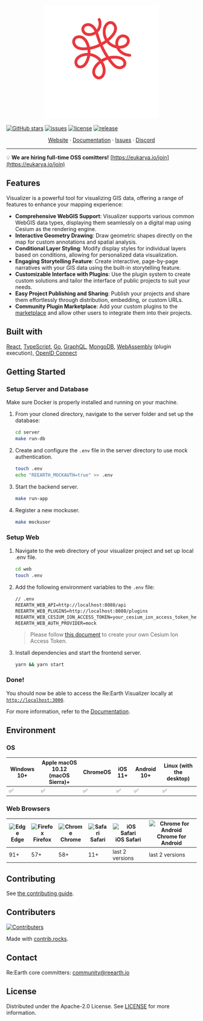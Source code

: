 <p align="center">
  <a href="https://github.com/reearth/reearth-visualizer">
    <img src="./public/visualizer-logo.svg" alt="Logo" width="300" height="300">
  </a>
</p>

[![GitHub stars](https://img.shields.io/github/stars/reearth/reearth.svg?style=social&label=Star&maxAge=2592000)](https://github.com/reearth/reearth-visualizer/stargazers/)
[![issues](https://img.shields.io/github/issues/reearth/reearth)](https://img.shields.io/github/issues/reearth/reearth)
[![license](https://img.shields.io/github/license/reearth/reearth)](https://github.com/reearth/reearth-visualizer/blob/main/LICENSE)
[![release](https://img.shields.io/github/release/reearth/reearth.svg)](https://github.com/reearth/reearth-visualizer/releases/)

<p align="center">
  <a href="https://renewal2025.reearth.io/">Website</a>
  ·
  <a href="https://visualizer.developer.reearth.io/">Documentation</a>
  ·
  <a href="https://github.com/reearth/reearth-visualizer/issues">Issues</a>
   ·
  <a href="https://discord.gg/8hE7avwQ">Discord</a>
</p>

---

💡 **We are hiring full-time OSS comitters!** [https://eukarya.io/join](https://eukarya.io/join)

## Features

Visualizer is a powerful tool for visualizing GIS data, offering a range of features to enhance your mapping experience:

- **Comprehensive WebGIS Support**: Visualizer supports various common WebGIS data types, displaying them seamlessly on a digital map using Cesium as the rendering engine.
- **Interactive Geometry Drawing**: Draw geometric shapes directly on the map for custom annotations and spatial analysis.
- **Conditional Layer Styling**: Modify display styles for individual layers based on conditions, allowing for personalized data visualization.
- **Engaging Storytelling Feature**: Create interactive, page-by-page narratives with your GIS data using the built-in storytelling feature.
- **Customizable Interface with Plugins**: Use the plugin system to create custom solutions and tailor the interface of public projects to suit your needs.
- **Easy Project Publishing and Sharing**: Publish your projects and share them effortlessly through distribution, embedding, or custom URLs.
- **Community Plugin Marketplace**: Add your custom plugins to the [marketplace](https://marketplace.reearth.io/) and allow other users to integrate them into their projects.

## Built with

[React](https://github.com/facebook/react), [TypeScript](https://github.com/microsoft/TypeScript), [Go](https://github.com/golang/go), [GraphQL](https://github.com/graphql), [MongoDB](https://www.mongodb.com/), [WebAssembly](https://webassembly.org/) (plugin execution), [OpenID Connect](https://openid.net/connect/)

## Getting Started

### Setup Server and Database

Make sure Docker is properly installed and running on your machine.

1. From your cloned directory, navigate to the server folder and set up the database:

   ```bash
   cd server
   make run-db
   ```

2. Create and configure the `.env` file in the server directory to use mock authentication.

   ```bash
   touch .env
   echo "REEARTH_MOCKAUTH=true" >> .env
   ```

3. Start the backend server.

   ```bash
   make run-app
   ```

4. Register a new mockuser.

   ```bash
   make mockuser
   ```

### Setup Web

1. Navigate to the web directory of your visualizer project and set up local .env file.

   ```bash
   cd web
   touch .env
   ```

2. Add the following environment variables to the `.env` file:

   ```plaintext
   // .env
   REEARTH_WEB_API=http://localhost:8080/api
   REEARTH_WEB_PLUGINS=http://localhost:8080/plugins
   REEARTH_WEB_CESIUM_ION_ACCESS_TOKEN=your_cesium_ion_access_token_here
   REEARTH_WEB_AUTH_PROVIDER=mock
   ```

   > Please follow <a href="https://cesium.com/learn/ion/cesium-ion-access-tokens/" target="_blank">this document</a> to create your own Cesium Ion Access Token.

3. Install dependencies and start the frontend server.

   ```bash
   yarn && yarn start
   ```

### Done!

You should now be able to access the Re:Earth Visualizer locally at <a href="http://localhost:3000" target="_blank">`http://localhost:3000`</a>.

For more information, refer to the [Documentation](https://visualizer-developer-reearth-io.netlify.app/).

## Environment

### OS

| Windows 10+ | Apple macOS 10.12 (macOS Sierra)+ | ChromeOS | iOS 11+ | Android 10+ | Linux (with the desktop) |
| ----------- | --------------------------------- | -------- | ------- | ----------- | ------------------------ |
| ✅          | ✅                                | ✅       | ✅      | ✅          | ✅                       |

### Web Browsers

| ![Edge](https://raw.githubusercontent.com/alrra/browser-logos/master/src/edge/edge_32x32.png) <br />Edge | ![Firefox](https://raw.githubusercontent.com/alrra/browser-logos/master/src/firefox/firefox_32x32.png) <br /> Firefox | ![Chrome](https://raw.githubusercontent.com/alrra/browser-logos/master/src/chrome/chrome_32x32.png) <br /> Chrome | ![Safari](https://raw.githubusercontent.com/alrra/browser-logos/master/src/safari/safari_32x32.png) <br /> Safari | ![iOS Safari](https://raw.githubusercontent.com/alrra/browser-logos/master/src/safari-ios/safari-ios_32x32.png) <br />iOS Safari | ![Chrome for Android](https://raw.githubusercontent.com/alrra/browser-logos/master/src/chrome/chrome_32x32.png) <br/> Chrome for Android |
| -------------------------------------------------------------------------------------------------------- | --------------------------------------------------------------------------------------------------------------------- | ----------------------------------------------------------------------------------------------------------------- | ----------------------------------------------------------------------------------------------------------------- | -------------------------------------------------------------------------------------------------------------------------------- | ---------------------------------------------------------------------------------------------------------------------------------------- |
| 91+                                                                                                      | 57+                                                                                                                   | 58+                                                                                                               | 11+                                                                                                               | last 2 versions                                                                                                                  | last 2 versions                                                                                                                          |

## Contributing

See [the contributing guide](CONTRIBUTING.md).

## Contributers

[![Contributers](https://contrib.rocks/image?repo=reearth/reearth)](https://github.com/reearth/reearth-visualizer/graphs/contributors)

Made with [contrib.rocks](https://contrib.rocks).

## Contact

Re:Earth core committers: [community@reearth.io](mailto:community@reearth.io)

## License

Distributed under the Apache-2.0 License. See [LICENSE](LICENSE) for more information.
